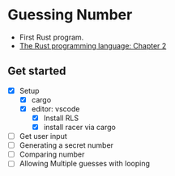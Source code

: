 # Guessing Number

- First Rust program.
- [The Rust programming language: Chapter 2](https://doc.rust-lang.org/book/second-edition/ch02-00-guessing-game-tutorial.html)

## Get started

- [x] Setup
  - [x] cargo
  - [x] editor: vscode
    - [x] Install RLS
    - [x] install racer via cargo
- [ ] Get user input
- [ ] Generating a secret number
- [ ] Comparing number
- [ ] Allowing Multiple guesses with looping